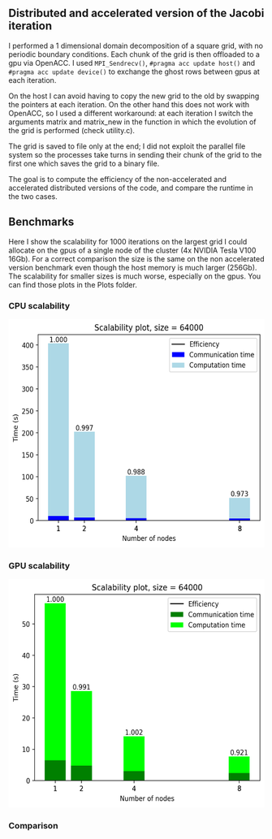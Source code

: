 ## Distributed and accelerated version of the Jacobi iteration

I performed a 1 dimensional domain decomposition of a square grid, with no periodic boundary conditions. Each chunk of the grid is then offloaded to a gpu via OpenACC. I used `MPI_Sendrecv()`, `#pragma acc update host()` and `#pragma acc update device()` to exchange the ghost rows between gpus at each iteration.

On the host I can avoid having to copy the new grid to the old by swapping the pointers at each iteration. On the other hand this does not work with OpenACC, so I used a different workaround: at each iteration I switch the arguments matrix and matrix_new in the function in which the evolution of the grid is performed (check utility.c).

The grid is saved to file only at the end; I did not exploit the parallel file system so the processes take turns in sending their chunk of the grid to the first one which saves the grid to a binary file.

The goal is to compute the efficiency of the non-accelerated and accelerated distributed versions of the code, and compare the runtime in the two cases.

## Benchmarks
Here I show the scalability for 1000 iterations on the largest grid I could allocate on the gpus of a single node of the cluster (4x NVIDIA Tesla V100 16Gb). For a correct comparison the size is the same on the non accelerated version benchmark even though the host memory is much larger (256Gb). The scalability for smaller sizes is much worse, especially on the gpus. You can find those plots in the Plots folder.

### CPU scalability
<img src="Plots/mpi_64000.png" alt="Image Description" width="600" height="450">

### GPU scalability
<img src="Plots/acc_64000.png" alt="Image Description" width="600" height="450">

### Comparison
